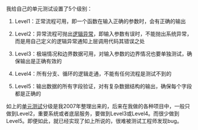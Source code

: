 我给自己的单元测试设置了5个级别：

1. Level1：正常流程可用，即一个函数在输入正确的参数时，会有正确的输出

2. Level2：异常流程可抛出[逻辑异常](https://www.zhihu.com/search?q=%E9%80%BB%E8%BE%91%E5%BC%82%E5%B8%B8&search_source=Entity&hybrid_search_source=Entity&hybrid_search_extra=%7B%22sourceType%22%3A%22answer%22%2C%22sourceId%22%3A120164282%7D)，即输入参数有误时，不能抛出系统异常，而是用自己定义的逻辑异常通知上层调用代码其错误之处

3. Level3：极端情况和边界数据可用，对输入参数的边界情况也要单独测试，确保输出是正确有效的

4. Level4：所有分支、循环的逻辑走通，不能有任何流程是测试不到的

5. Level5：输出数据的所有字段验证，对有复杂数据结构的输出，确保每个字段都是正确的

如上的[单元测试](https://www.zhihu.com/search?q=%E5%8D%95%E5%85%83%E6%B5%8B%E8%AF%95&search_source=Entity&hybrid_search_source=Entity&hybrid_search_extra=%7B%22sourceType%22%3A%22answer%22%2C%22sourceId%22%3A120164282%7D)分级是我2007年整理出来的，后来在我做的各种项目中，一般只做到Level2，重要系统或者底层服务，要做到Level3或Level4。而很少做到Level5。即便如此，就已经实现了如上所说的，很难被测试工程师发现bug。

  
  
